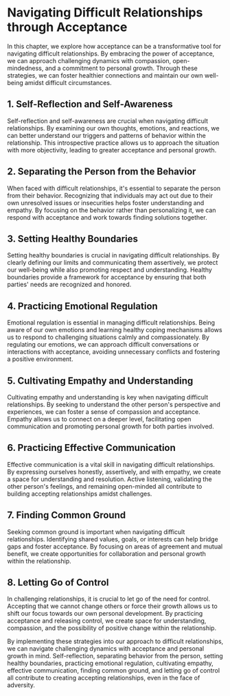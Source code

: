 Navigating Difficult Relationships through Acceptance
==============================================================

In this chapter, we explore how acceptance can be a transformative tool for navigating difficult relationships. By embracing the power of acceptance, we can approach challenging dynamics with compassion, open-mindedness, and a commitment to personal growth. Through these strategies, we can foster healthier connections and maintain our own well-being amidst difficult circumstances.

**1. Self-Reflection and Self-Awareness**
-----------------------------------------

Self-reflection and self-awareness are crucial when navigating difficult relationships. By examining our own thoughts, emotions, and reactions, we can better understand our triggers and patterns of behavior within the relationship. This introspective practice allows us to approach the situation with more objectivity, leading to greater acceptance and personal growth.

**2. Separating the Person from the Behavior**
----------------------------------------------

When faced with difficult relationships, it's essential to separate the person from their behavior. Recognizing that individuals may act out due to their own unresolved issues or insecurities helps foster understanding and empathy. By focusing on the behavior rather than personalizing it, we can respond with acceptance and work towards finding solutions together.

**3. Setting Healthy Boundaries**
---------------------------------

Setting healthy boundaries is crucial in navigating difficult relationships. By clearly defining our limits and communicating them assertively, we protect our well-being while also promoting respect and understanding. Healthy boundaries provide a framework for acceptance by ensuring that both parties' needs are recognized and honored.

**4. Practicing Emotional Regulation**
--------------------------------------

Emotional regulation is essential in managing difficult relationships. Being aware of our own emotions and learning healthy coping mechanisms allows us to respond to challenging situations calmly and compassionately. By regulating our emotions, we can approach difficult conversations or interactions with acceptance, avoiding unnecessary conflicts and fostering a positive environment.

**5. Cultivating Empathy and Understanding**
--------------------------------------------

Cultivating empathy and understanding is key when navigating difficult relationships. By seeking to understand the other person's perspective and experiences, we can foster a sense of compassion and acceptance. Empathy allows us to connect on a deeper level, facilitating open communication and promoting personal growth for both parties involved.

**6. Practicing Effective Communication**
-----------------------------------------

Effective communication is a vital skill in navigating difficult relationships. By expressing ourselves honestly, assertively, and with empathy, we create a space for understanding and resolution. Active listening, validating the other person's feelings, and remaining open-minded all contribute to building accepting relationships amidst challenges.

**7. Finding Common Ground**
----------------------------

Seeking common ground is important when navigating difficult relationships. Identifying shared values, goals, or interests can help bridge gaps and foster acceptance. By focusing on areas of agreement and mutual benefit, we create opportunities for collaboration and personal growth within the relationship.

**8. Letting Go of Control**
----------------------------

In challenging relationships, it is crucial to let go of the need for control. Accepting that we cannot change others or force their growth allows us to shift our focus towards our own personal development. By practicing acceptance and releasing control, we create space for understanding, compassion, and the possibility of positive change within the relationship.

By implementing these strategies into our approach to difficult relationships, we can navigate challenging dynamics with acceptance and personal growth in mind. Self-reflection, separating behavior from the person, setting healthy boundaries, practicing emotional regulation, cultivating empathy, effective communication, finding common ground, and letting go of control all contribute to creating accepting relationships, even in the face of adversity.
